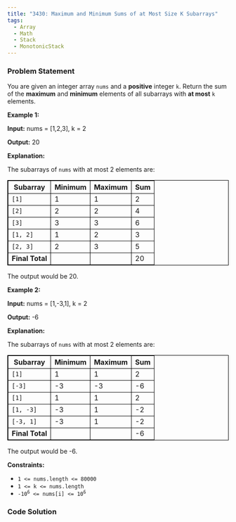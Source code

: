 ```yaml
---
title: "3430: Maximum and Minimum Sums of at Most Size K Subarrays"
tags:
  - Array
  - Math
  - Stack
  - MonotonicStack
---
```

### Problem Statement

<p>You are given an integer array <code>nums</code> and a <strong>positive</strong> integer <code>k</code>. Return the sum of the <strong>maximum</strong> and <strong>minimum</strong> elements of all <span data-keyword="subarray-nonempty">subarrays</span> with <strong>at most</strong> <code>k</code> elements.</p>


<p><strong class="example">Example 1:</strong></p>

<div class="example-block">
<p><strong>Input:</strong> <span class="example-io">nums = [1,2,3], k = 2</span></p>

<p><strong>Output:</strong> <span class="example-io">20</span></p>

<p><strong>Explanation:</strong></p>

<p>The subarrays of <code>nums</code> with at most 2 elements are:</p>

<table style="border: 1px solid black;">
	<tbody>
		<tr>
			<th style="border: 1px solid black;"><b>Subarray</b></th>
			<th style="border: 1px solid black;">Minimum</th>
			<th style="border: 1px solid black;">Maximum</th>
			<th style="border: 1px solid black;">Sum</th>
		</tr>
		<tr>
			<td style="border: 1px solid black;"><code>[1]</code></td>
			<td style="border: 1px solid black;">1</td>
			<td style="border: 1px solid black;">1</td>
			<td style="border: 1px solid black;">2</td>
		</tr>
		<tr>
			<td style="border: 1px solid black;"><code>[2]</code></td>
			<td style="border: 1px solid black;">2</td>
			<td style="border: 1px solid black;">2</td>
			<td style="border: 1px solid black;">4</td>
		</tr>
		<tr>
			<td style="border: 1px solid black;"><code>[3]</code></td>
			<td style="border: 1px solid black;">3</td>
			<td style="border: 1px solid black;">3</td>
			<td style="border: 1px solid black;">6</td>
		</tr>
		<tr>
			<td style="border: 1px solid black;"><code>[1, 2]</code></td>
			<td style="border: 1px solid black;">1</td>
			<td style="border: 1px solid black;">2</td>
			<td style="border: 1px solid black;">3</td>
		</tr>
		<tr>
			<td style="border: 1px solid black;"><code>[2, 3]</code></td>
			<td style="border: 1px solid black;">2</td>
			<td style="border: 1px solid black;">3</td>
			<td style="border: 1px solid black;">5</td>
		</tr>
		<tr>
			<td style="border: 1px solid black;"><strong>Final Total</strong></td>
			<td style="border: 1px solid black;"> </td>
			<td style="border: 1px solid black;"> </td>
			<td style="border: 1px solid black;">20</td>
		</tr>
	</tbody>
</table>

<p>The output would be 20.</p>
</div>

<p><strong class="example">Example 2:</strong></p>

<div class="example-block">
<p><strong>Input:</strong> <span class="example-io">nums = [1,-3,1], k = 2</span></p>

<p><strong>Output:</strong> <span class="example-io">-6</span></p>

<p><strong>Explanation:</strong></p>

<p>The subarrays of <code>nums</code> with at most 2 elements are:</p>

<table style="border: 1px solid black;">
	<tbody>
		<tr>
			<th style="border: 1px solid black;"><b>Subarray</b></th>
			<th style="border: 1px solid black;">Minimum</th>
			<th style="border: 1px solid black;">Maximum</th>
			<th style="border: 1px solid black;">Sum</th>
		</tr>
		<tr>
			<td style="border: 1px solid black;"><code>[1]</code></td>
			<td style="border: 1px solid black;">1</td>
			<td style="border: 1px solid black;">1</td>
			<td style="border: 1px solid black;">2</td>
		</tr>
		<tr>
			<td style="border: 1px solid black;"><code>[-3]</code></td>
			<td style="border: 1px solid black;">-3</td>
			<td style="border: 1px solid black;">-3</td>
			<td style="border: 1px solid black;">-6</td>
		</tr>
		<tr>
			<td style="border: 1px solid black;"><code>[1]</code></td>
			<td style="border: 1px solid black;">1</td>
			<td style="border: 1px solid black;">1</td>
			<td style="border: 1px solid black;">2</td>
		</tr>
		<tr>
			<td style="border: 1px solid black;"><code>[1, -3]</code></td>
			<td style="border: 1px solid black;">-3</td>
			<td style="border: 1px solid black;">1</td>
			<td style="border: 1px solid black;">-2</td>
		</tr>
		<tr>
			<td style="border: 1px solid black;"><code>[-3, 1]</code></td>
			<td style="border: 1px solid black;">-3</td>
			<td style="border: 1px solid black;">1</td>
			<td style="border: 1px solid black;">-2</td>
		</tr>
		<tr>
			<td style="border: 1px solid black;"><strong>Final Total</strong></td>
			<td style="border: 1px solid black;"> </td>
			<td style="border: 1px solid black;"> </td>
			<td style="border: 1px solid black;">-6</td>
		</tr>
	</tbody>
</table>

<p>The output would be -6.</p>
</div>


<p><strong>Constraints:</strong></p>

<ul>
	<li><code>1 &lt;= nums.length &lt;= 80000</code></li>
	<li><code>1 &lt;= k &lt;= nums.length</code></li>
	<li><code>-10<sup>6</sup> &lt;= nums[i] &lt;= 10<sup>6</sup></code></li>
</ul>


### Code Solution

```python

```
